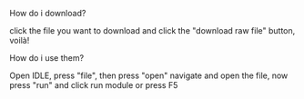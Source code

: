 How do i download?

click the file you want to download and click the "download raw file" button, voilà!

How do i use them?

Open IDLE, press "file", then press "open" navigate and open the file, now press "run" and click run module or press F5
